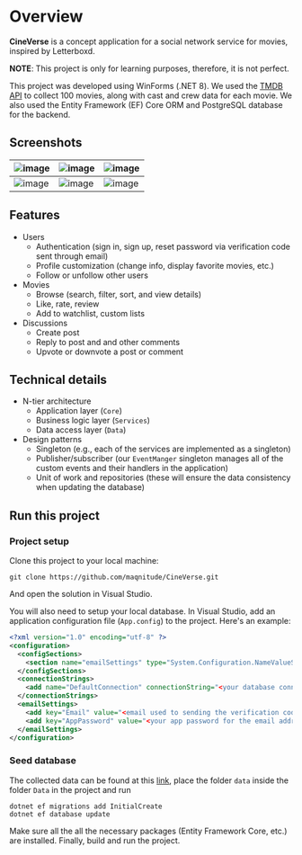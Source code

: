 # Overview
**CineVerse** is a concept application for a social network service for movies, inspired by Letterboxd.

**NOTE**: This project is only for learning purposes, therefore, it is not perfect.

This project was developed using WinForms (.NET 8). We used the [TMDB API](https://developer.themoviedb.org/docs/getting-started) to collect 100 movies, along with cast and crew data for each movie. We also used the Entity Framework (EF) Core ORM and PostgreSQL database for the backend.

## Screenshots
| ![image](https://github.com/user-attachments/assets/2a44b393-ffa0-4eee-ac3a-1e478a0fb370) | ![image](https://github.com/user-attachments/assets/d35bcccf-2e17-4893-818f-e9fd8b7264e6) | ![image](https://github.com/user-attachments/assets/69f5de98-2c01-4eab-b40c-9d5316e3117e) |
| - | - | - |
| ![image](https://github.com/user-attachments/assets/6fddb095-6a29-4efa-91cb-8fa538cb417e) | ![image](https://github.com/user-attachments/assets/5227ff1b-2421-4bf6-aa23-1c9a7ae98e8e) | ![image](https://github.com/user-attachments/assets/689fda42-af98-4670-9b99-8b6c8d51fa14) |

## Features
- Users
  - Authentication (sign in, sign up, reset password via verification code sent through email)
  - Profile customization (change info, display favorite movies, etc.)
  - Follow or unfollow other users
- Movies
  - Browse (search, filter, sort, and view details)
  - Like, rate, review
  - Add to watchlist, custom lists
- Discussions
  - Create post
  - Reply to post and and other comments
  - Upvote or downvote a post or comment

## Technical details
- N-tier architecture
  - Application layer (`Core`)
  - Business logic layer (`Services`)
  - Data access layer (`Data`)
- Design patterns
  - Singleton (e.g., each of the services are implemented as a singleton)
  - Publisher/subscriber (our `EventManger` singleton manages all of the custom events and their handlers in the application)
  - Unit of work and repositories (these will ensure the data consistency when updating the database)

## Run this project

### Project setup

Clone this project to your local machine:
```
git clone https://github.com/maqnitude/CineVerse.git
```
And open the solution in Visual Studio.

You will also need to setup your local database. In Visual Studio, add an application configuration file (`App.config`) to the project. Here's an example:
```xml
<?xml version="1.0" encoding="utf-8" ?>
<configuration>
  <configSections>
    <section name="emailSettings" type="System.Configuration.NameValueSectionHandler, System, Version=1.0.5000.0, Culture=neutral, PublicKeyToken=b77a5c561934e089" />
  </configSections>
  <connectionStrings>
    <add name="DefaultConnection" connectionString="<your database connection string>"/>
  </connectionStrings>
  <emailSettings>
    <add key="Email" value="<email used to sending the verification code>"/>
    <add key="AppPassword" value="<your app password for the email address>"/>
  </emailSettings>
</configuration>
```

### Seed database

The collected data can be found at this [link](https://drive.google.com/drive/folders/19ptk6u8Fkh3JoDMG8RSo96aOujAK-5Jj?usp=sharing), place the folder `data` inside the folder `Data` in the project and run
```
dotnet ef migrations add InitialCreate
dotnet ef database update
```

Make sure all the all the necessary packages (Entity Framework Core, etc.) are installed. Finally, build and run the project.
